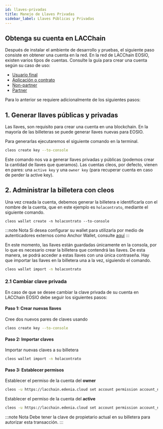 ```yaml
---
id: llaves-privadas
title: Manejo de Llaves Privadas
sidebar_label: Llaves Públicas y Privadas
---
```


## Obtenga su cuenta en LACChain

Después de instalar el ambiente de desarrollo y pruebas, el siguiente paso consiste en obtener una cuenta en la red. En la red de LACChain EOSIO, existen varios tipos de cuentas. Consulte la guía para crear una cuenta según su caso de uso:

- [Usuario final](./crear-cuenta-usuario)
- [Aplicación o contrato](./crear-cuenta-contrato)
- [Non-partner](./crear-cuenta-entidad)
- [Partner](./crear-cuenta-entidad)

Para lo anterior se requiere adicionalmente de los siguientes pasos:

## 1. Generar llaves públicas y privadas

Las llaves, son requisito para crear una cuenta en una blockchain. En la mayoría de las billeteras se puede generar llaves nuevas para EOSIO.

Para generarlas ejecutaremos el siguiente comando en la terminal.

```bash
cleos create key --to-console
```

Este comando nos va a generar llaves privadas y públicas (podemos crear la cantidad de llaves que queramos). Las cuentas cleos, por defecto, vienen en pares: una `active key` y una `owner key` (para recuperar cuenta en caso de perder la active key).

## 2. Administrar la billetera con cleos

Una vez creada la cuenta, debemos generar la billetera e identificarla con el nombre de la cuenta, que en este ejemplo es `holacontrato`, mediante el siguiente comando.

```
cleos wallet create -n holacontrato --to-console
```

:::note Nota
Si desea configurar su wallet para utilizarla por medio de autenticadores externos como Anchor Wallet, consulte [aquí](./configurar-wallet)
:::

En este momento, las llaves están guardadas únicamente en la consola, por lo que es necesario crear la billetera que contendrá las llaves. De esta manera, se podrá acceder a estas llaves con una única contraseña. Hay que importar las llaves en la billetera una a la vez, siguiendo el comando.

```bash
cleos wallet import -n holacontrato
```` 

### 2.1 Cambiar clave privada

En caso de que se desee cambiar la clave privada de su cuenta en LACChain EOSIO debe seguir los siguientes pasos:

#### Paso 1: Crear nuevas llaves

Cree dos nuevos pares de claves usando 

```bash
cleos create key --to-console
```

#### Paso 2: Importar claves

Importar nuevas claves a su billetera 

```bash
cleos wallet import -n holacontrato
```

#### Paso 3: Establecer permisos

Establecer el permiso de la cuenta del **owner** 

```bash
cleos -u https://lacchain.edenia.cloud set account permission account_name owner EOS_public_key_of_new_owner -p account_name@owner
```

Establecer el permiso de la cuenta del **active** 

```bash
cleos -u https://lacchain.edenia.cloud set account permission account_name active EOS_private_key_of_new_active -p account_name@active
```

:::note Nota
Debe tener la clave de propietario actual en su billetera para autorizar esta transacción.
:::
